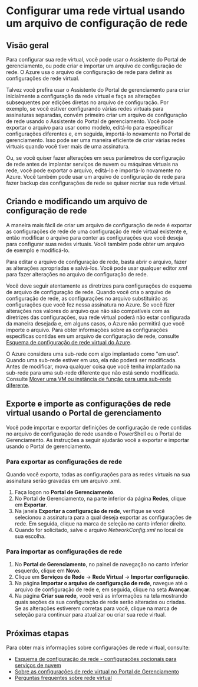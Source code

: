 <properties 
	pageTitle="Configurar uma rede virtual usando um arquivo de configuração de rede" 
	description="Instruções para exportar e importar um arquivo de configuração de rede no Portal de gerenciamento para criar ou modificar as redes virtuais." 
	services="virtual-network" 
	documentationCenter="" 
	authors="cherylmc" 
	manager="adinah" 
	editor="tysonn"/>

<tags
	ms.service="virtual-network"
	ms.devlang="na"
	ms.topic="article"
	ms.tgt_pltfrm="na"
	ms.workload="infrastructure-services" 
	ms.date="07/09/2015"
	ms.author="cherylmc"/>

# Configurar uma rede virtual usando um arquivo de configuração de rede

## Visão geral

Para configurar sua rede virtual, você pode usar o Assistente do Portal de gerenciamento, ou pode criar e importar um arquivo de configuração de rede. O Azure usa o arquivo de configuração de rede para definir as configurações de rede virtual.

Talvez você prefira usar o Assistente do Portal de gerenciamento para criar inicialmente a configuração da rede virtual e faça as alterações subsequentes por edições diretas no arquivo de configuração. Por exemplo, se você estiver configurando várias redes virtuais para assinaturas separadas, convém primeiro criar um arquivo de configuração de rede usando o Assistente do Portal de gerenciamento. Você pode exportar o arquivo para usar como modelo, editá-lo para especificar configurações diferentes e, em seguida, importá-lo novamente no Portal de gerenciamento. Isso pode ser uma maneira eficiente de criar várias redes virtuais quando você tiver mais de uma assinatura.

Ou, se você quiser fazer alterações em seus parâmetros de configuração de rede antes de implantar serviços de nuvem ou máquinas virtuais na rede, você pode exportar o arquivo, editá-lo e importá-lo novamente no Azure. Você também pode usar um arquivo de configuração de rede para fazer backup das configurações de rede se quiser recriar sua rede virtual.

## Criando e modificando um arquivo de configuração de rede 
A maneira mais fácil de criar um arquivo de configuração de rede é exportar as configurações de rede de uma configuração de rede virtual existente e, então modificar o arquivo para conter as configurações que você deseja para configurar suas redes virtuais. Você também pode obter um arquivo de exemplo e modificá-lo.

Para editar o arquivo de configuração de rede, basta abrir o arquivo, fazer as alterações apropriadas e salvá-los. Você pode usar qualquer editor *xml* para fazer alterações no arquivo de configuração de rede.

Você deve seguir atentamente as diretrizes para configurações de esquema de arquivo de configuração de rede. Quando você cria o arquivo de configuração de rede, as configurações no arquivo substituirão as configurações que você fez nessa assinatura no Azure. Se você fizer alterações nos valores do arquivo que não são compatíveis com as diretrizes das configurações, sua rede virtual poderá não estar configurada da maneira desejada e, em alguns casos, o Azure não permitirá que você importe o arquivo. Para obter informações sobre as configurações específicas contidas em um arquivo de configuração de rede, consulte [Esquema de configuração de rede virtual do Azure](https://msdn.microsoft.com/library/azure/jj157100.aspx).

O Azure considera uma sub-rede com algo implantado como "em uso". Quando uma sub-rede estiver em uso, ela não poderá ser modificada. Antes de modificar, mova qualquer coisa que você tenha implantado na sub-rede para uma sub-rede diferente que não está sendo modificada. Consulte [Mover uma VM ou instância de função para uma sub-rede diferente](virtual-networks-move-vm-role-to-subnet.md).



## Exporte e importe as configurações de rede virtual usando o Portal de gerenciamento  
Você pode importar e exportar definições de configuração de rede contidas no arquivo de configuração de rede usando o PowerShell ou o Portal de Gerenciamento. As instruções a seguir ajudarão você a exportar e importar usando o Portal de gerenciamento.

### Para exportar as configurações de rede
Quando você exporta, todas as configurações para as redes virtuais na sua assinatura serão gravadas em um arquivo .xml.

1. Faça logon no **Portal de Gerenciamento**.
2. No Portal de Gerenciamento, na parte inferior da página **Redes**, clique em **Exportar**. 
3. Na janela **Exportar a configuração de rede**, verifique se você selecionou a assinatura para a qual deseja exportar as configurações de rede. Em seguida, clique na marca de seleção no canto inferior direito. 
4. Quando for solicitado, salve o arquivo *NetworkConfig.xml* no local de sua escolha.


### Para importar as configurações de rede

1. No **Portal de Gerenciamento**, no painel de navegação no canto inferior esquerdo, clique em **Novo**.
2. Clique em **Serviços de Rede** -> **Rede Virtual** -> **Importar configuração**.
3. Na página **Importar o arquivo de configuração de rede**, navegue até o arquivo de configuração de rede e, em seguida, clique na seta **Avançar**.
4. Na página **Criar sua rede**, você verá as informações na tela mostrando quais seções da sua configuração de rede serão alteradas ou criadas. Se as alterações estiverem corretas para você, clique na marca de seleção para continuar para atualizar ou criar sua rede virtual. 


## Próximas etapas
Para obter mais informações sobre configurações de rede virtual, consulte:

-  [Esquema de configuração de rede - configurações opcionais para serviços de nuvem](https://msdn.microsoft.com/library/azure/jj156091.aspx)
-  [Sobre as configurações de rede virtual no Portal de Gerenciamento](https://msdn.microsoft.com/library/azure/jj156074.aspx)
-  [Perguntas frequentes sobre rede virtual](https://msdn.microsoft.com/library/azure/dn133803.aspx)





 

<!---HONumber=July15_HO4-->